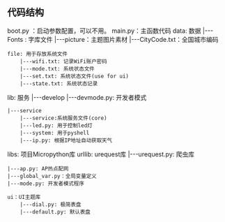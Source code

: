 ## 代码结构
boot.py ：启动参数配置，可以不用。
main.py：主函数代码
data: 数据
    |---Fonts : 字库文件
    |---picture：主题图片素材
    |---CityCode.txt：全国城市编码
    
    file: 用于存放系统文件
        |---wifi.txt: 记录WiFi账户密码
        |---mode.txt: 系统状态文件
        |---set.txt: 系统状态文件(use for ui)
        |---state.txt: 系统状态记录

lib: 服务
    |---develop
        |---devmode.py: 开发者模式
    
    |---service
        |---service:系统服务文件(core)
        |---led.py: 用于控制led灯
        |---system: 用于pyshell
        |---ip.py: 根据IP地址自动获取天气

libs: 项目Micropython库
    urllib: urequest库
        |---urequest.py: 爬虫库
    
    |---ap.py: AP热点配网
    |---global_var.py：全局变量定义
    |---mode.py: 开发者模式程序
    
    ui：UI主题库 
        |---dial.py: 极简表盘
        |---default.py: 默认表盘
